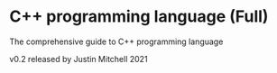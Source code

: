 # C++ programming language (Full)
The comprehensive guide to C++ programming language 

v0.2 released by Justin Mitchell 2021
